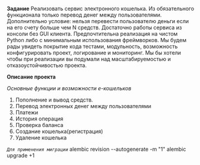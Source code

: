
**Задание**
Реализовать сервис электронного кошелька. Из обязательного функционала только перевод денег между пользователями. 
Дополнительно условие: нельзя перевести пользователю деньги если на его счету больше чем N средств.
Достаточно работы сервиса из консоли без GUI клиента.
Предпочтительна реализация на чистом Python либо с минимальным использования фреймворков.
Мы будем рады увидеть покрытие кода тестами, модульность, возможность конфигурировать проект, логирование и мониторинг.
Мы бы хотели чтобы при реализации вы подумали над масштабируемостью и отказоустойчивостью проекта.​

**Описание проекта** 

  *Основные функции и возможности е-кошельков*
1. Пополнение и вывод средств.
2. Перевод электронных денег между пользователями
3. Платежи
4. История операция
5. Проверка баланса
6. Создание кошелька(регистрация)
7. Удаление кошелька




_`Для применения миграции`_
alembic revision --autogenerate -m "1"
alembic upgrade +1

